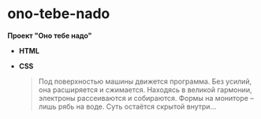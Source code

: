 # ono-tebe-nado
**Проект "Оно тебе надо"**

- **HTML**
- **CSS**

  > Под поверхностью машины движется программа.
  > Без усилий, она расширяется и сжимается.
  > Находясь в великой гармонии, электроны рассеиваются и собираются.
  > Формы на мониторе – лишь рябь на воде. Суть остаётся скрытой внутри…
